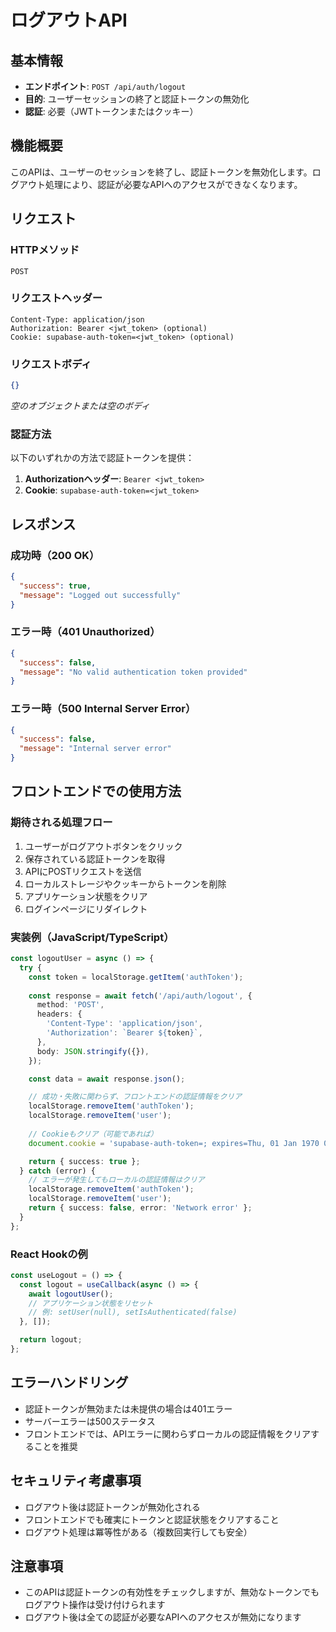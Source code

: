# ログアウトAPI

## 基本情報
- **エンドポイント**: `POST /api/auth/logout`
- **目的**: ユーザーセッションの終了と認証トークンの無効化
- **認証**: 必要（JWTトークンまたはクッキー）

## 機能概要
このAPIは、ユーザーのセッションを終了し、認証トークンを無効化します。ログアウト処理により、認証が必要なAPIへのアクセスができなくなります。

## リクエスト

### HTTPメソッド
`POST`

### リクエストヘッダー
```
Content-Type: application/json
Authorization: Bearer <jwt_token> (optional)
Cookie: supabase-auth-token=<jwt_token> (optional)
```

### リクエストボディ
```json
{}
```
*空のオブジェクトまたは空のボディ*

### 認証方法
以下のいずれかの方法で認証トークンを提供：
1. **Authorizationヘッダー**: `Bearer <jwt_token>`
2. **Cookie**: `supabase-auth-token=<jwt_token>`

## レスポンス

### 成功時（200 OK）
```json
{
  "success": true,
  "message": "Logged out successfully"
}
```

### エラー時（401 Unauthorized）
```json
{
  "success": false,
  "message": "No valid authentication token provided"
}
```

### エラー時（500 Internal Server Error）
```json
{
  "success": false,
  "message": "Internal server error"
}
```

## フロントエンドでの使用方法

### 期待される処理フロー
1. ユーザーがログアウトボタンをクリック
2. 保存されている認証トークンを取得
3. APIにPOSTリクエストを送信
4. ローカルストレージやクッキーからトークンを削除
5. アプリケーション状態をクリア
6. ログインページにリダイレクト

### 実装例（JavaScript/TypeScript）
```typescript
const logoutUser = async () => {
  try {
    const token = localStorage.getItem('authToken');
    
    const response = await fetch('/api/auth/logout', {
      method: 'POST',
      headers: {
        'Content-Type': 'application/json',
        'Authorization': `Bearer ${token}`,
      },
      body: JSON.stringify({}),
    });

    const data = await response.json();

    // 成功・失敗に関わらず、フロントエンドの認証情報をクリア
    localStorage.removeItem('authToken');
    localStorage.removeItem('user');
    
    // Cookieもクリア（可能であれば）
    document.cookie = 'supabase-auth-token=; expires=Thu, 01 Jan 1970 00:00:00 UTC; path=/;';

    return { success: true };
  } catch (error) {
    // エラーが発生してもローカルの認証情報はクリア
    localStorage.removeItem('authToken');
    localStorage.removeItem('user');
    return { success: false, error: 'Network error' };
  }
};
```

### React Hookの例
```typescript
const useLogout = () => {
  const logout = useCallback(async () => {
    await logoutUser();
    // アプリケーション状態をリセット
    // 例: setUser(null), setIsAuthenticated(false)
  }, []);

  return logout;
};
```

## エラーハンドリング
- 認証トークンが無効または未提供の場合は401エラー
- サーバーエラーは500ステータス
- フロントエンドでは、APIエラーに関わらずローカルの認証情報をクリアすることを推奨

## セキュリティ考慮事項
- ログアウト後は認証トークンが無効化される
- フロントエンドでも確実にトークンと認証状態をクリアすること
- ログアウト処理は冪等性がある（複数回実行しても安全）

## 注意事項
- このAPIは認証トークンの有効性をチェックしますが、無効なトークンでもログアウト操作は受け付けられます
- ログアウト後は全ての認証が必要なAPIへのアクセスが無効になります 